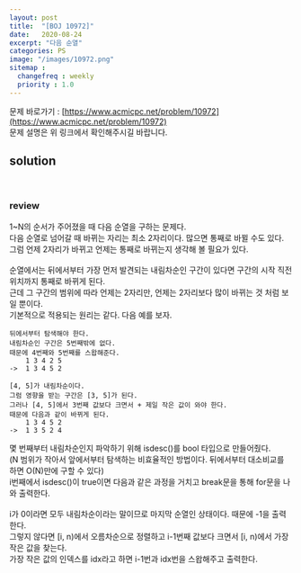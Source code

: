 ```yaml
---
layout: post
title:  "[BOJ 10972]"
date:   2020-08-24
excerpt: "다음 순열"
categories: PS
image: "/images/10972.png"
sitemap :
  changefreq : weekly
  priority : 1.0
---
```


문제 바로가기 : [https://www.acmicpc.net/problem/10972](https://www.acmicpc.net/problem/10972)<br>
문제 설명은 위 링크에서 확인해주시길 바랍니다.
<br>
## solution
<script src="https://gist.github.com/yooniversal/edf7f717d047aa51b876bb0e5dc0ad25.js"></script>
<br>

### review
1~N의 순서가 주어졌을 때 다음 순열을 구하는 문제다.<br>
다음 순열로 넘어갈 때 바뀌는 자리는 최소 2자리이다. 많으면 통째로 바뀔 수도 있다.<br>
그럼 언제 2자리가 바뀌고 언제는 통째로 바뀌는지 생각해 볼 필요가 있다.<br>
<br>
순열에서는 뒤에서부터 가장 먼저 발견되는 내림차순인 구간이 있다면 구간의 시작 직전 위치까지 통째로 바뀌게 된다.<br>
근데 그 구간의 범위에 따라 언제는 2자리만, 언제는 2자리보다 많이 바뀌는 것 처럼 보일 뿐이다.<br>
기본적으로 적용되는 원리는 같다. 다음 예를 보자.<br>
```
뒤에서부터 탐색해야 한다.
내림차순인 구간은 5번째밖에 없다.
때문에 4번째와 5번째를 스왑해준다.
    1 3 4 2 5
->  1 3 4 5 2

[4, 5]가 내림차순이다.
그럼 영향을 받는 구간은 [3, 5]가 된다.
그러나 [4, 5]에서 3번째 값보다 크면서 + 제일 작은 값이 와야 한다.
때문에 다음과 같이 바뀌게 된다.
    1 3 4 5 2
->  1 3 5 2 4
```
몇 번째부터 내림차순인지 파악하기 위해 isdesc()를 bool 타입으로 만들어줬다.<br>
(N 범위가 작아서 앞에서부터 탐색하는 비효율적인 방법이다. 뒤에서부터 대소비교를 하면 O(N)만에 구할 수 있다)<br>
i번째에서 isdesc()이 true이면 다음과 같은 과정을 거치고 break문을 통해 for문을 나와 출력한다.<br>
<br>
i가 0이라면 모두 내림차순이라는 말이므로 마지막 순열인 상태이다. 때문에 -1을 출력한다.<br>
그렇지 않다면 [i, n)에서 오름차순으로 정렬하고 i-1번째 값보다 크면서 [i, n)에서 가장 작은 값을 찾는다.<br>
가장 작은 값의 인덱스를 idx라고 하면 i-1번과 idx번을 스왑해주고 출력한다.


<script src="https://utteranc.es/client.js"
        repo="yooniversal/blog-comments"
        issue-term="pathname"
        theme="github-light"
        crossorigin="anonymous"
        async>
</script>

